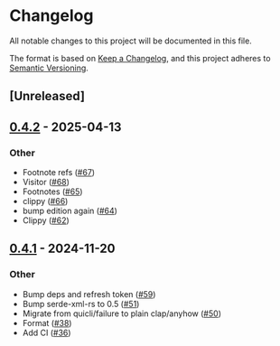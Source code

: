 # Changelog

All notable changes to this project will be documented in this file.

The format is based on [Keep a Changelog](https://keepachangelog.com/en/1.0.0/),
and this project adheres to [Semantic Versioning](https://semver.org/spec/v2.0.0.html).

## [Unreleased]

## [0.4.2](https://github.com/flying-sheep/rust-rst/compare/document_tree-v0.4.1...document_tree-v0.4.2) - 2025-04-13

### Other

- Footnote refs ([#67](https://github.com/flying-sheep/rust-rst/pull/67))
- Visitor ([#68](https://github.com/flying-sheep/rust-rst/pull/68))
- Footnotes ([#65](https://github.com/flying-sheep/rust-rst/pull/65))
- clippy ([#66](https://github.com/flying-sheep/rust-rst/pull/66))
- bump edition again ([#64](https://github.com/flying-sheep/rust-rst/pull/64))
- Clippy ([#62](https://github.com/flying-sheep/rust-rst/pull/62))

## [0.4.1](https://github.com/flying-sheep/rust-rst/compare/document_tree-v0.4.0...document_tree-v0.4.1) - 2024-11-20

### Other

- Bump deps and refresh token ([#59](https://github.com/flying-sheep/rust-rst/pull/59))
- Bump serde-xml-rs to 0.5 ([#51](https://github.com/flying-sheep/rust-rst/pull/51))
- Migrate from quicli/failure to plain clap/anyhow ([#50](https://github.com/flying-sheep/rust-rst/pull/50))
- Format ([#38](https://github.com/flying-sheep/rust-rst/pull/38))
- Add CI ([#36](https://github.com/flying-sheep/rust-rst/pull/36))
